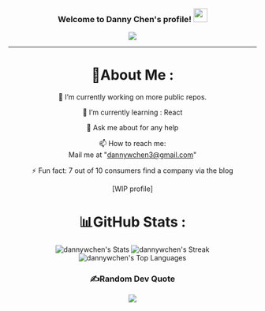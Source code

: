 <h3 align="center">
  Welcome to Danny Chen's profile!
  <img src="https://media.giphy.com/media/hvRJCLFzcasrR4ia7z/giphy.gif" width="28">
</h3>
<p align="center">
  <a href="https://github.com/CodeWhiteWeb/CodeWhiteWeb"><img src="https://readme-typing-svg.herokuapp.com?color=%2336BCF7&center=true&vCenter=true&lines=Hi+%2C+welcome+to+my+Github+page;I+am+CodeWhiteWeb;I+am+High+school+student;Web+Dev;Game+Dev;Bot+Dev;Crypto+Lover+%3C3"></a>
</p>

---
<div align="center">
  
# 💫About Me :
🔭 I’m currently working on more public repos.
  
🌱 I’m currently learning : React

  💬 Ask me about for any help

  📫 How to reach me:  
  Mail me at "dannywchen3@gmail.com"

⚡ Fun fact: 7 out of 10 consumers find a company via the blog

[WIP profile] 


# 📊GitHub Stats :
![dannywchen's Stats](https://github-readme-stats.vercel.app/api?username=dannywchen&theme=vue-dark&show_icons=true&hide_border=false&count_private=true)
![dannywchen's Streak](https://github-readme-streak-stats.herokuapp.com/?user=dannywchen&theme=vue-dark&hide_border=false)
![dannywchen's Top Languages](https://github-readme-stats.vercel.app/api/top-langs/?username=dannywchen&theme=vue-dark&show_icons=true&hide_border=false&layout=compact)


### ✍️Random Dev Quote
![](https://quotes-github-readme.vercel.app/api?type=horizontal&theme=merko)

</div>
